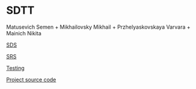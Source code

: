# SDTT

Matusevich Semen + Mikhailovsky Mikhail + Przhelyaskovskaya Varvara + Mainich Nikita

[SDS](https://github.com/Xotab413/SDTT/blob/main/SDS/README.md)

[SRS](https://github.com/Xotab413/SDTT/blob/main/SRS/README.md)

[Testing](https://github.com/Xotab413/SDTT/blob/main/Tests/README.md)

[Project source code](https://github.com/Xotab413/SDTT/blob/main/Project)
